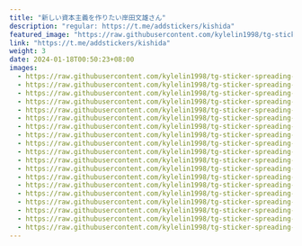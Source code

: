 ```yaml
---
title: "新しい資本主義を作りたい岸田文雄さん"
description: "regular: https://t.me/addstickers/kishida"
featured_image: "https://raw.githubusercontent.com/kylelin1998/tg-sticker-spreading-worldwide-images/main/img/7417c821-e92b-4788-b212-4333d4088fc9.jpg"
link: "https://t.me/addstickers/kishida"
weight: 3
date: 2024-01-18T00:50:23+08:00
images:
  - https://raw.githubusercontent.com/kylelin1998/tg-sticker-spreading-worldwide-images/main/img/7417c821-e92b-4788-b212-4333d4088fc9.jpg
  - https://raw.githubusercontent.com/kylelin1998/tg-sticker-spreading-worldwide-images/main/img/a472fd1a-44c3-44b9-804c-09d5ebb1b7a8.jpg
  - https://raw.githubusercontent.com/kylelin1998/tg-sticker-spreading-worldwide-images/main/img/9ab9d229-6c8f-4166-974b-5646c978071e.jpg
  - https://raw.githubusercontent.com/kylelin1998/tg-sticker-spreading-worldwide-images/main/img/9b1a7b60-5fa1-49b0-94d9-2abb7e8c0767.jpg
  - https://raw.githubusercontent.com/kylelin1998/tg-sticker-spreading-worldwide-images/main/img/53f89826-3c74-41bf-9bb6-e9173201f800.jpg
  - https://raw.githubusercontent.com/kylelin1998/tg-sticker-spreading-worldwide-images/main/img/c7be7331-17ae-4f9e-b28b-dcc463ae4050.jpg
  - https://raw.githubusercontent.com/kylelin1998/tg-sticker-spreading-worldwide-images/main/img/a98aeb2b-b9b3-42fe-af60-fad247a28815.jpg
  - https://raw.githubusercontent.com/kylelin1998/tg-sticker-spreading-worldwide-images/main/img/942a7509-0280-4a08-8323-c13d4f894b20.jpg
  - https://raw.githubusercontent.com/kylelin1998/tg-sticker-spreading-worldwide-images/main/img/40d8814e-1a66-4cf1-b8de-40fcbba8462a.jpg
  - https://raw.githubusercontent.com/kylelin1998/tg-sticker-spreading-worldwide-images/main/img/4510df91-d4bf-4c12-8943-0e00513cd832.jpg
  - https://raw.githubusercontent.com/kylelin1998/tg-sticker-spreading-worldwide-images/main/img/b70e3192-67ce-4fcd-9f60-29a7d6094508.jpg
  - https://raw.githubusercontent.com/kylelin1998/tg-sticker-spreading-worldwide-images/main/img/a687b905-e779-41a3-bdd2-19a9a86e021d.jpg
  - https://raw.githubusercontent.com/kylelin1998/tg-sticker-spreading-worldwide-images/main/img/0b053f31-38e6-4aba-b982-91a4c1cc2a66.jpg
  - https://raw.githubusercontent.com/kylelin1998/tg-sticker-spreading-worldwide-images/main/img/06a9b74a-137f-46a7-81c7-79443539a2d5.jpg
  - https://raw.githubusercontent.com/kylelin1998/tg-sticker-spreading-worldwide-images/main/img/dcbae91d-7411-4b71-8ff8-7edd7499de6f.jpg
  - https://raw.githubusercontent.com/kylelin1998/tg-sticker-spreading-worldwide-images/main/img/9b9165c5-acb5-4ce8-ad83-32c77985fb44.jpg
  - https://raw.githubusercontent.com/kylelin1998/tg-sticker-spreading-worldwide-images/main/img/22fa44a2-9516-42c5-a1dd-0b479e8dc7ba.jpg
  - https://raw.githubusercontent.com/kylelin1998/tg-sticker-spreading-worldwide-images/main/img/9a28b2b5-7fb6-4ba5-909f-158e9449ff14.jpg
  - https://raw.githubusercontent.com/kylelin1998/tg-sticker-spreading-worldwide-images/main/img/fa646f91-ecfd-4268-ae0e-4e0a7a06228b.jpg
---
```

